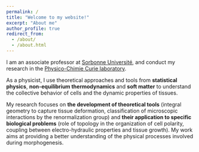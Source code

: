 ```yaml
---
permalink: /
title: "Welcome to my website!"
excerpt: "About me"
author_profile: true
redirect_from:
  - /about/
  - /about.html
---
```


I am an associate professor at [Sorbonne Université](https://www.sorbonne-universite.fr/en), and conduct my research in the [Physico-Chimie Curie laboratory](https://institut-curie.org/unit/umr168).

As a physicist, I use theoretical approaches and tools from **statistical physics**, **non-equilibrium thermodynamics** and **soft matter** to understand the collective behavior of cells and the dynamic properties of tissues.

My research focuses on **the development of theoretical tools** (integral geometry to capture tissue deformation, classification of microscopic interactions by the renormalization group) and **their application to specific biological problems** (role of topology in the organization of cell polarity, coupling between electro-hydraulic properties and tissue growth). My work aims at providing a better understanding of the physical processes involved during morphogenesis.
